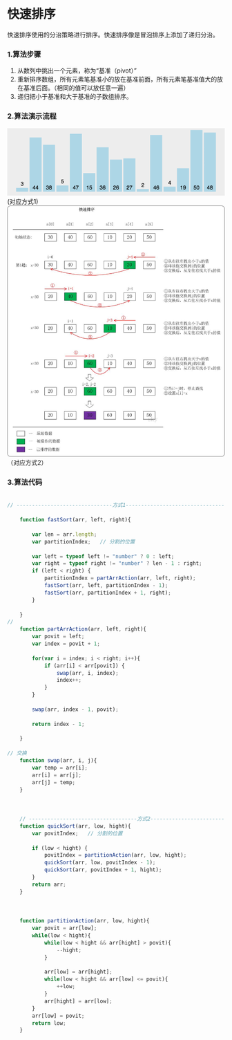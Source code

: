 # 快速排序

快速排序使用的分治策略进行排序。快速排序像是冒泡排序上添加了递归分治。

### 1.算法步骤

1. 从数列中挑出一个元素，称为“基准（pivot）”
2. 重新排序数组，所有元素笔基准小的放在基准前面，所有元素笔基准值大的放在基准后面。（相同的值可以放任意一遍）
3. 递归把小于基准和大于基准的子数组排序。


### 2.算法演示流程
![Bubbling Sort](https://raw.githubusercontent.com/FlameDream/Learn_Algorithm/main/resource/quickSort_img.gif)
(对应方式1)
![Bubbling Sort](https://raw.githubusercontent.com/FlameDream/Learn_Algorithm/main/resource/fastSort_img.png)
（对应方式2）


### 3.算法代码
```javascript

// -------------------------------方式1---------------------------------

	function fastSort(arr, left, right){

		var len = arr.length;
		var partitionIndex;   // 分割的位置

		var left = typeof left != "number" ? 0 : left;
		var right = typeof right != "number" ? len - 1 : right;
		if (left < right) {
			partitionIndex = partArrAction(arr, left, right);
			fastSort(arr, left, partitionIndex - 1);
			fastSort(arr, partitionIndex + 1, right);
		}
		
	}
// 
	function partArrAction(arr, left, right){
		var povit = left;
		var index = povit + 1;

		for(var i = index; i < right; i++){
			if (arr[i] < arr[povit]) {
				swap(arr, i, index);
				index++;
			}
		}

		swap(arr, index - 1, povit);

		return index - 1;

	}

// 交换
	function swap(arr, i, j){
		var temp = arr[i];
		arr[i] = arr[j];
		arr[j] = temp;
	}



	// -----------------------------------方式2--------------------------------
	function quickSort(arr, low, hight){
		var povitIndex;   // 分割的位置

		if (low < hight) {
			povitIndex = partitionAction(arr, low, hight);
			quickSort(arr, low, povitIndex - 1);
			quickSort(arr, povitIndex + 1, hight);
		}
		return arr;
	}



	function partitionAction(arr, low, hight){
		var povit = arr[low];
		while(low < hight){
			while(low < hight && arr[hight] > povit){
				--hight;
			}

			arr[low] = arr[hight];
			while(low < hight && arr[low] <= povit){
				++low;
			}
			arr[hight] = arr[low];
		}
		arr[low] = povit;
		return low;
	}






```
